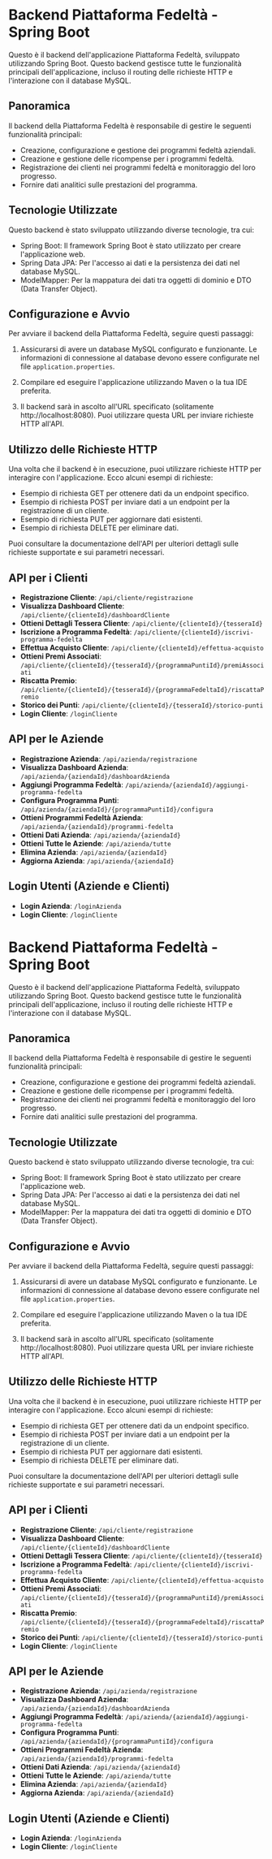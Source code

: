 # Backend Piattaforma Fedeltà - Spring Boot

Questo è il backend dell'applicazione Piattaforma Fedeltà, sviluppato utilizzando Spring Boot. 
Questo backend gestisce tutte le funzionalità principali dell'applicazione, 
incluso il routing delle richieste HTTP e l'interazione con il database MySQL.

## Panoramica

Il backend della Piattaforma Fedeltà è responsabile di gestire le seguenti funzionalità principali:

- Creazione, configurazione e gestione dei programmi fedeltà aziendali.
- Creazione e gestione delle ricompense per i programmi fedeltà.
- Registrazione dei clienti nei programmi fedeltà e monitoraggio del loro progresso.
- Fornire dati analitici sulle prestazioni del programma.

## Tecnologie Utilizzate

Questo backend è stato sviluppato utilizzando diverse tecnologie, tra cui:

- Spring Boot: Il framework Spring Boot è stato utilizzato per creare l'applicazione web.
- Spring Data JPA: Per l'accesso ai dati e la persistenza dei dati nel database MySQL.
- ModelMapper: Per la mappatura dei dati tra oggetti di dominio e DTO (Data Transfer Object).

## Configurazione e Avvio

Per avviare il backend della Piattaforma Fedeltà, seguire questi passaggi:

1. Assicurarsi di avere un database MySQL configurato e funzionante. Le informazioni di connessione al database devono essere configurate nel file `application.properties`.

2. Compilare ed eseguire l'applicazione utilizzando Maven o la tua IDE preferita.

3. Il backend sarà in ascolto all'URL specificato (solitamente http://localhost:8080). Puoi utilizzare questa URL per inviare richieste HTTP all'API.

## Utilizzo delle Richieste HTTP

Una volta che il backend è in esecuzione, puoi utilizzare richieste HTTP per interagire con l'applicazione. Ecco alcuni esempi di richieste:

- Esempio di richiesta GET per ottenere dati da un endpoint specifico.
- Esempio di richiesta POST per inviare dati a un endpoint per la registrazione di un cliente.
- Esempio di richiesta PUT per aggiornare dati esistenti.
- Esempio di richiesta DELETE per eliminare dati.

Puoi consultare la documentazione dell'API per ulteriori dettagli sulle richieste supportate e sui parametri necessari.


## API per i Clienti

- **Registrazione Cliente**: `/api/cliente/registrazione`
- **Visualizza Dashboard Cliente**: `/api/cliente/{clienteId}/dashboardCliente`
- **Ottieni Dettagli Tessera Cliente**: `/api/cliente/{clienteId}/{tesseraId}`
- **Iscrizione a Programma Fedeltà**: `/api/cliente/{clienteId}/iscrivi-programma-fedelta`
- **Effettua Acquisto Cliente**: `/api/cliente/{clienteId}/effettua-acquisto`
- **Ottieni Premi Associati**: `/api/cliente/{clienteId}/{tesseraId}/{programmaPuntiId}/premiAssociati`
- **Riscatta Premio**: `/api/cliente/{clienteId}/{tesseraId}/{programmaFedeltaId}/riscattaPremio`
- **Storico dei Punti**: `/api/cliente/{clienteId}/{tesseraId}/storico-punti`
- **Login Cliente**: `/loginCliente`

## API per le Aziende

- **Registrazione Azienda**: `/api/azienda/registrazione`
- **Visualizza Dashboard Azienda**: `/api/azienda/{aziendaId}/dashboardAzienda`
- **Aggiungi Programma Fedeltà**: `/api/azienda/{aziendaId}/aggiungi-programma-fedelta`
- **Configura Programma Punti**: `/api/azienda/{aziendaId}/{programmaPuntiId}/configura`
- **Ottieni Programmi Fedeltà Azienda**: `/api/azienda/{aziendaId}/programmi-fedelta`
- **Ottieni Dati Azienda**: `/api/azienda/{aziendaId}`
- **Ottieni Tutte le Aziende**: `/api/azienda/tutte`
- **Elimina Azienda**: `/api/azienda/{aziendaId}`
- **Aggiorna Azienda**: `/api/azienda/{aziendaId}`

## Login Utenti (Aziende e Clienti)

- **Login Azienda**: `/loginAzienda`
- **Login Cliente**: `/loginCliente`

# Backend Piattaforma Fedeltà - Spring Boot

Questo è il backend dell'applicazione Piattaforma Fedeltà, sviluppato utilizzando Spring Boot. Questo backend gestisce tutte le funzionalità principali dell'applicazione, incluso il routing delle richieste HTTP e l'interazione con il database MySQL.

## Panoramica

Il backend della Piattaforma Fedeltà è responsabile di gestire le seguenti funzionalità principali:

- Creazione, configurazione e gestione dei programmi fedeltà aziendali.
- Creazione e gestione delle ricompense per i programmi fedeltà.
- Registrazione dei clienti nei programmi fedeltà e monitoraggio del loro progresso.
- Fornire dati analitici sulle prestazioni del programma.

## Tecnologie Utilizzate

Questo backend è stato sviluppato utilizzando diverse tecnologie, tra cui:

- Spring Boot: Il framework Spring Boot è stato utilizzato per creare l'applicazione web.
- Spring Data JPA: Per l'accesso ai dati e la persistenza dei dati nel database MySQL.
- ModelMapper: Per la mappatura dei dati tra oggetti di dominio e DTO (Data Transfer Object).

## Configurazione e Avvio

Per avviare il backend della Piattaforma Fedeltà, seguire questi passaggi:

1. Assicurarsi di avere un database MySQL configurato e funzionante. Le informazioni di connessione al database devono essere configurate nel file `application.properties`.

2. Compilare ed eseguire l'applicazione utilizzando Maven o la tua IDE preferita.

3. Il backend sarà in ascolto all'URL specificato (solitamente http://localhost:8080). Puoi utilizzare questa URL per inviare richieste HTTP all'API.

## Utilizzo delle Richieste HTTP

Una volta che il backend è in esecuzione, puoi utilizzare richieste HTTP per interagire con l'applicazione. Ecco alcuni esempi di richieste:

- Esempio di richiesta GET per ottenere dati da un endpoint specifico.
- Esempio di richiesta POST per inviare dati a un endpoint per la registrazione di un cliente.
- Esempio di richiesta PUT per aggiornare dati esistenti.
- Esempio di richiesta DELETE per eliminare dati.

Puoi consultare la documentazione dell'API per ulteriori dettagli sulle richieste supportate e sui parametri necessari.


## API per i Clienti

- **Registrazione Cliente**: `/api/cliente/registrazione`
- **Visualizza Dashboard Cliente**: `/api/cliente/{clienteId}/dashboardCliente`
- **Ottieni Dettagli Tessera Cliente**: `/api/cliente/{clienteId}/{tesseraId}`
- **Iscrizione a Programma Fedeltà**: `/api/cliente/{clienteId}/iscrivi-programma-fedelta`
- **Effettua Acquisto Cliente**: `/api/cliente/{clienteId}/effettua-acquisto`
- **Ottieni Premi Associati**: `/api/cliente/{clienteId}/{tesseraId}/{programmaPuntiId}/premiAssociati`
- **Riscatta Premio**: `/api/cliente/{clienteId}/{tesseraId}/{programmaFedeltaId}/riscattaPremio`
- **Storico dei Punti**: `/api/cliente/{clienteId}/{tesseraId}/storico-punti`
- **Login Cliente**: `/loginCliente`

## API per le Aziende

- **Registrazione Azienda**: `/api/azienda/registrazione`
- **Visualizza Dashboard Azienda**: `/api/azienda/{aziendaId}/dashboardAzienda`
- **Aggiungi Programma Fedeltà**: `/api/azienda/{aziendaId}/aggiungi-programma-fedelta`
- **Configura Programma Punti**: `/api/azienda/{aziendaId}/{programmaPuntiId}/configura`
- **Ottieni Programmi Fedeltà Azienda**: `/api/azienda/{aziendaId}/programmi-fedelta`
- **Ottieni Dati Azienda**: `/api/azienda/{aziendaId}`
- **Ottieni Tutte le Aziende**: `/api/azienda/tutte`
- **Elimina Azienda**: `/api/azienda/{aziendaId}`
- **Aggiorna Azienda**: `/api/azienda/{aziendaId}`

## Login Utenti (Aziende e Clienti)

- **Login Azienda**: `/loginAzienda`
- **Login Cliente**: `/loginCliente`
